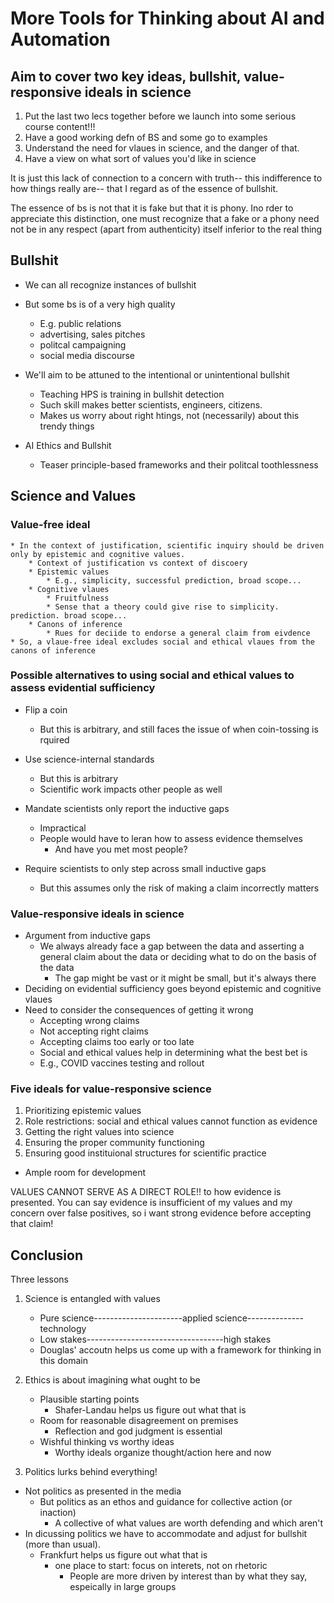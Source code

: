# More Tools for Thinking about AI and Automation


## Aim to cover two key ideas, bullshit, value-responsive ideals in science
1. Put the last two lecs together before we launch into some serious course content!!!
2. Have a good working defn of BS and some go to examples
3. Understand the need for vlaues in science, and the danger of that.
4. Have a view on what sort of values you'd like in science


It is just this lack of connection to a concern with truth-- this indifference to how things really are-- that I regard as of the essence of bullshit.

The essence of bs is not that it is fake but that it is phony. Ino rder to appreciate this distinction, one must recognize that a fake or a phony need not be in any respect (apart from authenticity) itself inferior to the real thing

## Bullshit
* We can all recognize instances of bullshit
* But some bs is of a very high quality
    * E.g. public relations
    * advertising, sales pitches
    * politcal campaigning
    * social media discourse

* We'll aim to be attuned to the intentional or unintentional bullshit
    * Teaching HPS is training in bullshit detection
    * Such skill makes better scientists, engineers, citizens.
    * Makes us worry about right htings, not (necessarily) about this trendy things

* AI Ethics and Bullshit
    * Teaser principle-based frameworks and their politcal toothlessness

## Science and Values
### Value-free ideal
    * In the context of justification, scientific inquiry should be driven only by epistemic and cognitive values.
        * Context of justification vs context of discoery
        * Epistemic values
            * E.g., simplicity, successful prediction, broad scope...
        * Cognitive vlaues
            * Fruitfulness
            * Sense that a theory could give rise to simplicity. prediction. broad scope...
        * Canons of inference
            * Rues for deciide to endorse a general claim from eivdence
    * So, a vlaue-free ideal excludes social and ethical vlaues from the canons of inference

### Possible alternatives to using social and ethical values to assess evidential sufficiency
* Flip a coin
    * But this is arbitrary, and still faces the issue of when coin-tossing is rquired
* Use science-internal standards
    * But this is arbitrary
    * Scientific work impacts other people as well
* Mandate scientists only report the inductive gaps
    * Impractical
    * People would have to leran how to assess evidence themselves
        * And have you met most people?

* Require scientists to only step across small inductive gaps
    * But this assumes only the risk of making a claim incorrectly matters

### Value-responsive ideals in science
* Argument from inductive gaps
    * We always already face a gap between the data and asserting a general claim about the data or deciding what to do on the basis of the data
        * The gap might be vast or it might be small, but it's always there
* Deciding on evidential sufficiency goes beyond epistemic and cognitive vlaues
* Need to consider the consequences of getting it wrong
    * Accepting wrong claims
    * Not accepting right claims
    * Accepting claims too early or too late
    * Social and ethical values help in determining what the best bet is
    * E.g., COVID vaccines testing and rollout


### Five ideals for value-responsive science
1. Prioritizing epistemic values
2. Role restrictions: social and ethical values cannot function as evidence
3. Getting the right values into science
4. Ensuring the proper community functioning
5. Ensuring good instituional structures for scientific practice

* Ample room for development

VALUES CANNOT SERVE AS A DIRECT ROLE!! to how evidence is presented. You can say evidence is insufficient of my values and my concern over false positives, so i want strong evidence before accepting that claim!


## Conclusion
Three lessons
1. Science is entangled with values
    * Pure science----------------------applied science--------------technology
    * Low stakes----------------------------------high stakes
    * Douglas' accoutn helps us come up with a framework for thinking in this domain

2. Ethics is about imagining what ought to be
    * Plausible starting points
        * Shafer-Landau helps us figure out what that is
    * Room for reasonable disagreement on premises
        * Reflection and god judgment is essential
    * Wishful thinking vs worthy ideas
        * Worthy ideals organize thought/action here and now
        

3. Politics lurks behind everything!
* Not politics as presented in the media
    * But politics as an ethos and guidance for collective action (or inaction)
        * A collective of what values are worth defending and which aren't
* In dicussing politics we have to accommodate and adjust for bullshit (more than usual).
   * Frankfurt helps us figure out what that is
        * one place to start: focus on interets, not on rhetoric
            * People are more driven by interest than by what they say, espeically in large groups
